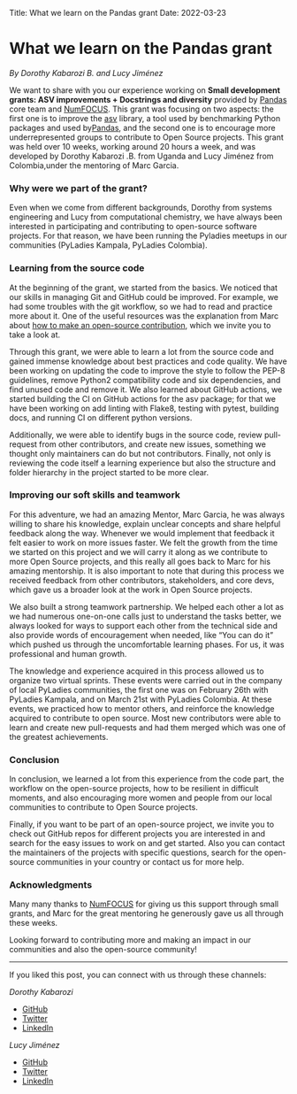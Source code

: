 Title: What we learn on the Pandas grant
Date: 2022-03-23

# What we learn on the Pandas grant

*By Dorothy Kabarozi B. and Lucy Jiménez*

We want to share with you our experience working on **Small development**
**grants: ASV improvements + Docstrings and diversity** provided by
[Pandas](https://pandas.pydata.org/) core team and [NumFOCUS](https://numfocus.org/).
This grant was focusing on two aspects: the first one is to improve the 
[asv](https://asv.readthedocs.io/en/stable/) library, a tool used by benchmarking 
Python packages and used by[Pandas](https://pandas.pydata.org/speed/pandas/),
and the second one is to encourage more underrepresented groups to contribute
to Open Source projects. This grant was held over 10 weeks, working around 20
hours a week, and was developed by Dorothy Kabarozi .B. from Uganda and
Lucy Jiménez from Colombia,under the mentoring of Marc Garcia.


### Why were we part of the grant?
Even when we come from different backgrounds, Dorothy from systems engineering
and Lucy from computational chemistry, we have always been interested in participating
and contributing to open-source software projects. For that reason, we have been
running the Pyladies meetups in our communities (PyLadies Kampala, PyLadies Colombia).

### Learning from the source code
At the beginning of the grant, we started from the basics. We noticed that our
skills in managing Git and GitHub could be improved. For example, we had some
troubles with the git workflow, so we had to read and practice more about it.
One of the useful resources was the explanation from Marc about 
[how to make an open-source contribution](https://tubedu.org/w/kjnHEg72j76StmSFmjzbnE),
which we invite you to take a look at.

Through this grant, we were able to learn a lot from the source code and gained
immense knowledge about best practices and code quality. We have been working on
updating the code to improve the style to follow the PEP-8 guidelines, remove
Python2 compatibility code and six dependencies, and find unused code and remove
it. We also learned about GitHub actions, we started building the CI on GitHub
actions for the asv package; for that we have been working on add linting with Flake8,
testing with pytest, building docs, and running CI on different python versions.

Additionally, we were able to identify bugs in the source code, review pull-request
from other contributors, and create new issues, something we thought only maintainers
can do but not contributors. Finally, not only is reviewing the code itself a learning
experience but also the structure and folder hierarchy in the project started to be
more clear.

### Improving our soft skills and teamwork
For this adventure, we had an amazing Mentor, Marc Garcia, he was always willing to
share his knowledge, explain unclear concepts and share helpful feedback along the way.
Whenever we would implement that feedback it felt easier to work on more issues faster.
We felt the growth from the time we started on this project and we will carry it along
as we contribute to more Open Source projects, and this really all goes back to Marc
for his amazing mentorship. It is also important to note that during this process we
received feedback from other contributors, stakeholders, and core devs, which gave us
a broader look at the work in Open Source projects.

We also built a strong teamwork partnership. We helped each other a lot as we had
numerous one-on-one calls just to understand the tasks better, we always looked for
ways to support each other from the technical side and also provide words of encouragement
when needed, like “You can do it” which pushed us through the uncomfortable learning phases.
For us, it was professional and human growth.

The knowledge and experience acquired in this process allowed us to organize two virtual
sprints. These events were carried out in the company of local PyLadies communities,
the first one was on February 26th with PyLadies Kampala, and on March 21st with
PyLadies Colombia. At these events, we practiced how to mentor others, and reinforce
the knowledge acquired to contribute to open source. Most new contributors were able
to learn and create new pull-requests and had them merged which was one of the greatest
achievements.


### Conclusion 
In conclusion, we learned a lot from this experience from the code part, the
workflow on the open-source projects, how to be resilient in difficult moments,
and also encouraging more women and people from our local communities to contribute
to Open Source projects.

Finally, if you want to be part of an open-source project, we invite you to check out
GitHub repos for different projects you are interested in and search for the easy
issues to work on and get started. Also you can contact the maintainers of the projects
with specific questions, search for the open-source communities in your country or
contact us for more help.

### Acknowledgments
Many many thanks to [NumFOCUS](https://numfocus.org/) for giving us this support through
small grants, and Marc for the great mentoring he generously gave us all through these weeks.

Looking forward to contributing more and making an impact in our communities and also the
open-source community!
___
If you liked this post, you can connect with us through these channels:

*Dorothy Kabarozi*
* [GitHub](https://github.com/dorothykiz1)
* [Twitter](https://twitter.com/kizdorothy)
* [LinkedIn](https://www.linkedin.com/in/dorothy-kabarozi/)


*Lucy Jiménez*
* [GitHub](https://github.com/LucyJimenez)
* [Twitter](https://twitter.com/JimenezLucyJ)
* [LinkedIn](https://www.linkedin.com/in/lucy-j/)
